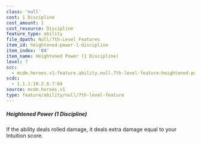 ```yaml
---
class: 'null'
cost: 1 Discipline
cost_amount: 1
cost_resource: Discipline
feature_type: ability
file_dpath: Null/7th-Level Features
item_id: heightened-power-1-discipline
item_index: '04'
item_name: Heightened Power (1 Discipline)
level: 7
scc:
  - mcdm.heroes.v1:feature.ability.null.7th-level-feature:heightened-power-1-discipline
scdc:
  - 1.1.1:10.2.6.7:04
source: mcdm.heroes.v1
type: feature/ability/null/7th-level-feature
---
```


##### Heightened Power (1 Discipline)

If the ability deals rolled damage, it deals extra damage equal to your Intuition score.
